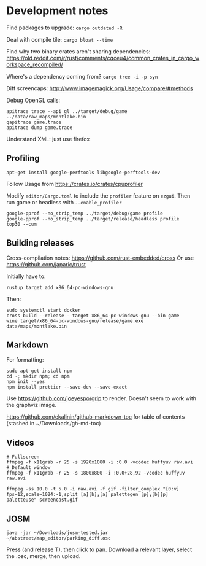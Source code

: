 # Development notes

Find packages to upgrade: `cargo outdated -R`

Deal with compile tile: `cargo bloat --time`

Find why two binary crates aren't sharing dependencies:
https://old.reddit.com/r/rust/comments/cqceu4/common_crates_in_cargo_workspace_recompiled/

Where's a dependency coming from? `cargo tree -i -p syn`

Diff screencaps: http://www.imagemagick.org/Usage/compare/#methods

Debug OpenGL calls:

```
apitrace trace --api gl ../target/debug/game ../data/raw_maps/montlake.bin
qapitrace game.trace
apitrace dump game.trace
```

Understand XML: just use firefox

## Profiling

`apt-get install google-perftools libgoogle-perftools-dev`

Follow Usage from https://crates.io/crates/cpuprofiler

Modify `editor/Cargo.toml` to include the `profiler` feature on `ezgui`. Then
run game or headless with `--enable_profiler`

```
google-pprof --no_strip_temp ../target/debug/game profile
google-pprof --no_strip_temp ../target/release/headless profile
top30 --cum
```

## Building releases

Cross-compilation notes: https://github.com/rust-embedded/cross Or use
https://github.com/japaric/trust

Initially have to:

```shell
rustup target add x86_64-pc-windows-gnu
```

Then:

```
sudo systemctl start docker
cross build --release --target x86_64-pc-windows-gnu --bin game
wine target/x86_64-pc-windows-gnu/release/game.exe data/maps/montlake.bin
```

## Markdown

For formatting:

```
sudo apt-get install npm
cd ~; mkdir npm; cd npm
npm init --yes
npm install prettier --save-dev --save-exact
```

Use https://github.com/joeyespo/grip to render. Doesn't seem to work with the
graphviz image.

https://github.com/ekalinin/github-markdown-toc for table of contents (stashed
in ~/Downloads/gh-md-toc)

## Videos

```
# Fullscreen
ffmpeg -f x11grab -r 25 -s 1920x1080 -i :0.0 -vcodec huffyuv raw.avi
# Default window
ffmpeg -f x11grab -r 25 -s 1800x800 -i :0.0+28,92 -vcodec huffyuv raw.avi

ffmpeg -ss 10.0 -t 5.0 -i raw.avi -f gif -filter_complex "[0:v] fps=12,scale=1024:-1,split [a][b];[a] palettegen [p];[b][p] paletteuse" screencast.gif
```

## JOSM

```
java -jar ~/Downloads/josm-tested.jar ~/abstreet/map_editor/parking_diff.osc
```

Press (and release T), then click to pan. Download a relevant layer, select the
.osc, merge, then upload.
